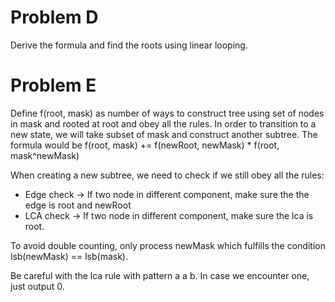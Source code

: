 # Problem D
Derive the formula and find the roots using linear looping.

# Problem E
Define f(root, mask) as number of ways to construct tree using set of nodes in mask and rooted at root and obey all the rules.
In order to transition to a new state, we will take subset of mask and construct another subtree. The formula would be f(root, mask) += f(newRoot, newMask) * f(root, mask^newMask)

When creating a new subtree, we need to check if we still obey all the rules:
* Edge check -> If two node in different component, make sure the the edge is root and newRoot
* LCA check -> If two node in different component, make sure the lca is root.

To avoid double counting, only process newMask which fulfills the condition lsb(newMask) == lsb(mask).

Be careful with the lca rule with pattern a a b. In case we encounter one, just output 0.
